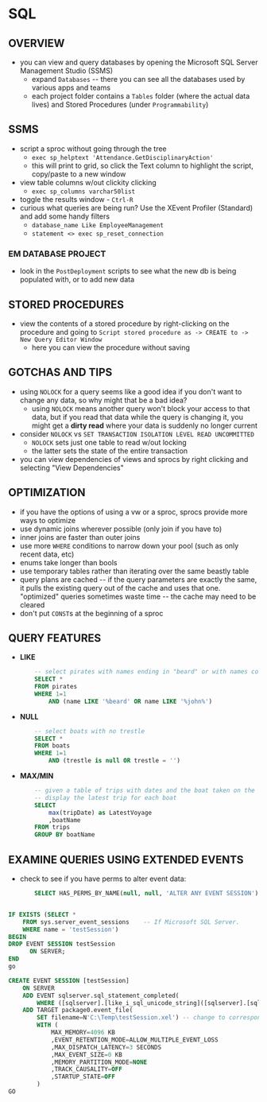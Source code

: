 # SQL

## OVERVIEW
* you can view and query databases by opening the Microsoft SQL Server Management Studio (SSMS)
    - expand `Databases` -- there you can see all the databases used by various apps and teams
    - each project folder contains a `Tables` folder (where the actual data lives) and Stored Procedures (under `Programmability`)


## SSMS
* script a sproc without going through the tree
    - `exec sp_helptext 'Attendance.GetDisciplinaryAction'`
    - this will print to grid, so click the Text column to highlight the script, copy/paste to a new window
* view table columns w/out clickity clicking
    - `exec sp_columns varchar50list`
* toggle the results window - `Ctrl-R` 
* curious what queries are being run? Use the XEvent Profiler (Standard) and add some handy filters
    - `database_name Like EmployeeManagement`
    - `statement <> exec sp_reset_connection`

### EM DATABASE PROJECT
* look in the `PostDeployment` scripts to see what the new db is being populated with, or to add new data

## STORED PROCEDURES
* view the contents of a stored procedure by right-clicking on the procedure and going to `Script stored procedure as -> CREATE to -> New Query Editor Window`
    - here you can view the procedure without saving


## GOTCHAS AND TIPS
* using `NOLOCK` for a query seems like a good idea if you don't want to change any data, so why might that be a bad idea?
    - using `NOLOCK` means another query won't block your access to that data, but if you read that data while the query is changing it, you might get a **dirty read** where your data is suddenly no longer current
* consider `NOLOCK` vs `SET TRANSACTION ISOLATION LEVEL READ UNCOMMITTED`
    - `NOLOCK` sets just one table to read w/out locking
    - the latter sets the state of the entire transaction
* you can view dependencies of views and sprocs by right clicking and selecting "View Dependencies"


## OPTIMIZATION
* if you have the options of using a vw or a sproc, sprocs provide more ways to optimize
* use dynamic joins wherever possible (only join if you have to)
* inner joins are faster than outer joins
* use more `WHERE` conditions to narrow down your pool (such as only recent data, etc)
* enums take longer than bools
* use temporary tables rather than iterating over the same beastly table
* query plans are cached -- if the query parameters are exactly the same, it pulls the existing query out of the cache and uses that one. "optimized" queries sometimes waste time -- the cache may need to be cleared
* don't put `CONST`s at the beginning of a sproc

## QUERY FEATURES
* **LIKE**
    ```sql
        -- select pirates with names ending in "beard" or with names containing "john"
        SELECT *
        FROM pirates
        WHERE 1=1
            AND (name LIKE '%beard' OR name LIKE '%john%')
    ```
* **NULL**
    ```sql
        -- select boats with no trestle
        SELECT *
        FROM boats
        WHERE 1=1
            AND (trestle is null OR trestle = '')

    ```
* **MAX/MIN**
    ```sql
        -- given a table of trips with dates and the boat taken on the trip,
        -- display the latest trip for each boat
        SELECT
            max(tripDate) as LatestVoyage
            ,boatName
        FROM trips
        GROUP BY boatName
    ```



## EXAMINE QUERIES USING EXTENDED EVENTS

* check to see if you have perms to alter event data:
    ```sql
        SELECT HAS_PERMS_BY_NAME(null, null, 'ALTER ANY EVENT SESSION');
    ```




```sql

IF EXISTS (SELECT *
    FROM sys.server_event_sessions    -- If Microsoft SQL Server.
    WHERE name = 'testSession')
BEGIN
DROP EVENT SESSION testSession
      ON SERVER;
END
go

CREATE EVENT SESSION [testSession]
    ON SERVER
    ADD EVENT sqlserver.sql_statement_completed(
        WHERE ([sqlserver].[like_i_sql_unicode_string]([sqlserver].[sql_text],N'%SELECT%HAVING%')))
    ADD TARGET package0.event_file(
        SET filename=N'C:\Temp\testSession.xel') -- change to corresponding output file
        WITH (
            MAX_MEMORY=4096 KB
            ,EVENT_RETENTION_MODE=ALLOW_MULTIPLE_EVENT_LOSS
            ,MAX_DISPATCH_LATENCY=3 SECONDS
            ,MAX_EVENT_SIZE=0 KB
            ,MEMORY_PARTITION_MODE=NONE
            ,TRACK_CAUSALITY=OFF
            ,STARTUP_STATE=OFF
        )
GO



```
